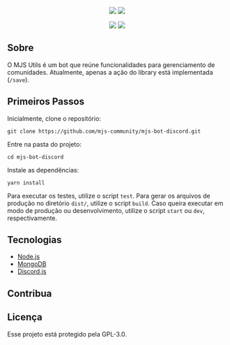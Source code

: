 <!--
<p align=center>
  <img src="https://raw.githubusercontent.com/mjs-community/api-e-food/master/docs/e-food-docs.png" width=300px>
</p>
-->
<p align=center>
  <img src="https://img.shields.io/github/issues/mjs-community/api-e-food?color=%2366503A">
  <a href="https://codeclimate.com/github/mjs-community/api-e-food/maintainability"><img src="https://api.codeclimate.com/v1/badges/6bd37c411c99c28c37fb/maintainability" /></a>
</p>
<p align=center>
  <img src="https://img.shields.io/badge/mongodb-green?logo=mongoDB&style=flat&color=%2347a248&logoColor=white">
  <img src="https://img.shields.io/badge/node.js-green?logo=discord.js&style=flat&color=%23339933&logoColor=white">
</p>

## Sobre
O MJS Utils é um bot que reúne funcionalidades para gerenciamento de comunidades. Atualmente, apenas a ação do library está implementada (`/save`).
## Primeiros Passos
Inicialmente, clone o repositório:
```
git clone https://github.com/mjs-community/mjs-bot-discord.git
```

Entre na pasta do projeto:

```
cd mjs-bot-discord
```
Instale as dependências:
```
yarn install
```

Para executar os testes, utilize o script `test`. Para gerar os arquivos de produção no diretório `dist/`, utilize o script `build`. Caso queira executar em modo de produção ou desenvolvimento, utilize o script `start` ou `dev`, respectivamente.

## Tecnologias
- [Node.js](https://nodejs.org)
- [MongoDB](https://www.mongodb.com/)
- [Discord.js](https://discordjs.guide/)

## Contribua

## Licença
Esse projeto está protegido pela GPL-3.0.

